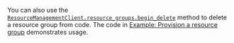 You can also use the [`ResourceManagementClient.resource_groups.begin_delete`](/python/api/azure-mgmt-resource/azure.mgmt.resource.resources.v2020_06_01.operations.resourcegroupsoperations#begin-delete-resource-group-name----kwargs-) method to delete a resource group from code. The code in [Example: Provision a resource group](../azure-sdk-example-resource-group.md) demonstrates usage.
